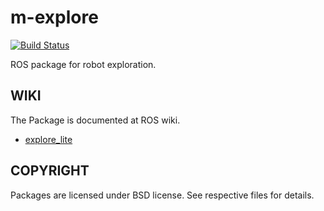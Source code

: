 # m-explore

[![Build Status](http://build.ros.org/job/Kdev__m_explore__ubuntu_xenial_amd64/badge/icon)](http://build.ros.org/job/Kdev__m_explore__ubuntu_xenial_amd64)

ROS package for robot exploration.

WIKI
----

The Package is documented at ROS wiki.
* [explore_lite](http://wiki.ros.org/explore_lite)


COPYRIGHT
---------

Packages are licensed under BSD license. See respective files for details.

